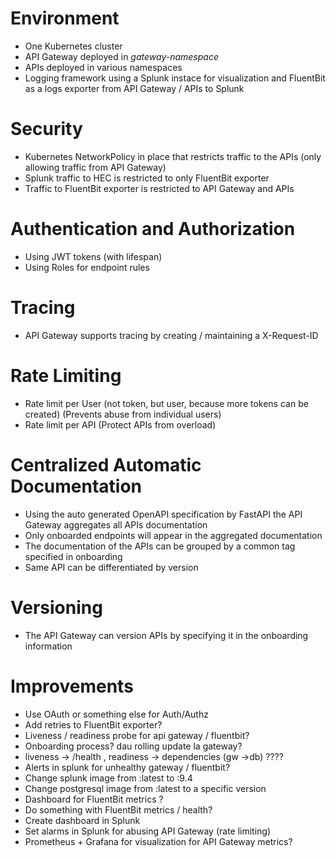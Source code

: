 # Environment
- One Kubernetes cluster
- API Gateway deployed in *gateway-namespace*
- APIs deployed in various namespaces
- Logging framework using a Splunk instace for visualization and FluentBit as a logs exporter from API Gateway / APIs to Splunk

# Security
- Kubernetes NetworkPolicy in place that restricts traffic to the APIs (only allowing traffic from API Gateway)
- Splunk traffic to HEC is restricted to only FluentBit exporter
- Traffic to FluentBit exporter is restricted to API Gateway and APIs

# Authentication and Authorization
- Using JWT tokens (with lifespan) 
- Using Roles for endpoint rules

# Tracing
- API Gateway supports tracing by creating / maintaining a X-Request-ID

# Rate Limiting
- Rate limit per User (not token, but user, because more tokens can be created) (Prevents abuse from individual users)
- Rate limit per API (Protect APIs from overload)

# Centralized Automatic Documentation
- Using the auto generated OpenAPI specification by FastAPI the API Gateway aggregates all APIs documentation
- Only onboarded endpoints will appear in the aggregated documentation
- The documentation of the APIs can be grouped by a common tag specified in onboarding
- Same API can be differentiated by version

# Versioning
- The API Gateway can version APIs by specifying it in the onboarding information 

# Improvements
- Use OAuth or something else for Auth/Authz
- Add retries to FluentBit exporter?
- Liveness / readiness probe for api gateway / fluentbit?
- Onboarding process? dau rolling update la gateway?
- liveness -> /health , readiness -> dependencies (gw ->db) ????
- Alerts in splunk for unhealthy gateway / fluentbit?
- Change splunk image from :latest to :9.4
- Change postgresql image from :latest to a specific version
- Dashboard for FluentBit metrics ?
- Do something with FluentBit metrics / health?
- Create dashboard in Splunk
- Set alarms in Splunk for abusing API Gateway (rate limiting)
- Prometheus + Grafana for visualization for API Gateway metrics?